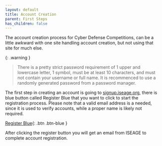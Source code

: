 ```yaml
---
layout: default
title: Account Creation
parent: First Steps
has_children: false
---
```


The account creation process for Cyber Defense Competitions, can be a little awkward with one site handling account creation, but not using that site for much else.

{: .warning }
> There is a pretty strict password requirement of 1 upper and lowercase letter, 1 symbol, must be at least 10 characters, and must not contain your username or full name. It is recommenced to use a randomly generated password from a password manager.

The first step in creating an account is going to [signup.iseage.org](https://signup.iseage.org), there is blue button called Register Blue that you want to click to start the registration process. Please note that a valid email address is a needed, since it is used to verify accounts, while a proper name is likely not required.

[Register Blue](https://signup.iseage.org/Register/blue){: .btn .btn-blue }

After clicking the register button you will get an email from ISEAGE to complete account registration. 